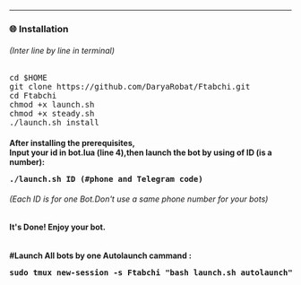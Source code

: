 
<hr>
<h3> <strong>🌐 Installation </strong>
<h6>(Inter line by line in terminal)</h6>
<pre>
<span>cd $HOME</span>
<span>git clone https://github.com/DaryaRobat/Ftabchi.git</span>
<span>cd Ftabchi</span>
<span>chmod +x launch.sh</span>
<span>chmod +x steady.sh</span>
<span>./launch.sh install</span>
</pre>
<h4> <strong>After installing  the prerequisites,<br>Input your id in bot.lua (line 4),then launch the bot by using of ID (is a number): </strong>
<pre>
<span>./launch.sh ID</span> (#phone and Telegram code)
</pre>
<h6>(Each ID is for one Bot.Don't use a same phone number for your bots)</h6>
<h4> It's Done! Enjoy your bot.
<br><br><br>
#Launch All bots by one Autolaunch cammand :
<pre>
<span>sudo tmux new-session -s Ftabchi "bash launch.sh autolaunch"</span>
</pre>
